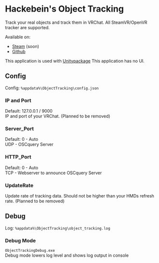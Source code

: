 # Hackebein's Object Tracking
Track your real objects and track them in VRChat. All SteamVR/OpenVR tracker are supported.

Available on:
* [Steam](https://store.steampowered.com/app/3140770) (soon)
* [Github](https://github.com/Hackebein/Object-Tracking-App/releases)

This application is used with [Unitypackage](https://github.com/Hackebein/Object-Tracking-Unitypackage)
This application has no UI. 

## Config
Config: `%appdata%\ObjectTracking\config.json`

### IP and Port
Default: 127.0.0.1 / 9000<br>
IP and port of your VRChat. (Planned to be removed)

### Server_Port
Default: 0 - Auto<br>
UDP - OSCquery Server

### HTTP_Port
Default: 0 - Auto<br>
TCP - Webserver to announce OSCquery Server

### UpdateRate
Update rate of tracking data. Should not be higher than your HMDs refresh rate.  (Planned to be removed)

## Debug
Log: `%appdata%\ObjectTracking\object_tracking.log`

### Debug Mode
`ObjectTrackingDebug.exe`<br>
Debug mode lowers log level and shows log output in console